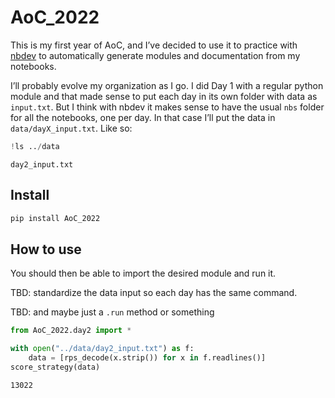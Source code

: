 AoC_2022
================

<!-- WARNING: THIS FILE WAS AUTOGENERATED! DO NOT EDIT! -->

This is my first year of AoC, and I’ve decided to use it to practice
with [nbdev](https://nbdev.fast.ai) to automatically generate modules
and documentation from my notebooks.

I’ll probably evolve my organization as I go. I did Day 1 with a regular
python module and that made sense to put each day in its own folder with
data as `input.txt`. But I think with nbdev it makes sense to have the
usual `nbs` folder for all the notebooks, one per day. In that case I’ll
put the data in `data/dayX_input.txt`. Like so:

``` python
!ls ../data
```

    day2_input.txt

## Install

``` sh
pip install AoC_2022
```

## How to use

You should then be able to import the desired module and run it.

TBD: standardize the data input so each day has the same command.

TBD: and maybe just a `.run` method or something

``` python
from AoC_2022.day2 import *

with open("../data/day2_input.txt") as f:
    data = [rps_decode(x.strip()) for x in f.readlines()]
score_strategy(data)
```

    13022
